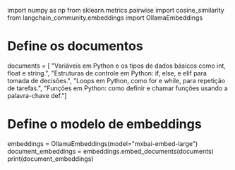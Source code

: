 import numpy as np
from sklearn.metrics.pairwise import cosine_similarity
from langchain_community.embeddings import OllamaEmbeddings

# Define os documentos
documents = [ "Variáveis em Python e os tipos de dados básicos como int, float e string.", 
             "Estruturas de controle em Python: if, else, e elif para tomada de decisões.", 
             "Loops em Python, como for e while, para repetição de tarefas.", 
             "Funções em Python: como definir e chamar funções usando a palavra-chave def."]

# Define o modelo de embeddings
embeddings = OllamaEmbeddings(model="mxbai-embed-large")
document_embeddings = embeddings.embed_documents(documents)
print(document_embeddings)
